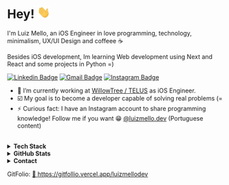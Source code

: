 # Hey! <img src="https://raw.githubusercontent.com/ABSphreak/ABSphreak/master/gifs/Hi.gif" width="30px">
I'm Luiz Mello, an iOS Engineer in love programming, technology, minimalism, UX/UI Design and coffeee ☕

Besides iOS development, Im learning Web development using Next and React and some projects in Python =)

[![Linkedin Badge](https://img.shields.io/badge/-luizmellodev-blue?style=plastic-square&logo=Linkedin&logoColor=white&link=https://www.linkedin.com/in/harshkumarkhatri/)](https://www.linkedin.com/in/luizmellodev/)
[![Gmail Badge](https://img.shields.io/badge/-contato@luizmello.dev-c14438?style=plastic-square&logo=Gmail&logoColor=white&link=mailto:mailharshkhatri@gmail.com)](mailto:contato@luizmello.dev)
[![Instagram Badge](https://img.shields.io/badge/-@luizmello.dev-white?style=plastic-square&logo=Instagram&logoColor=purple&link=mailto:mailharshkhatri@gmail.com)](https://www.instagram.com/luizmello.dev/)


- 🔭 I’m currently working at [WillowTree / TELUS](https://www.telusdigital.com/about/locations/brazil?INTCMP=locations_panel-list_brazil) as iOS Engineer.
- :ballot_box_with_check: My goal is to become a developer capable of solving real problems (=
- ⚡ Curious fact: I have an Instagram account to share programming knowledge! Follow me if you want 😁 [@luizmello.dev](https://www.instagram.com/luizmello.dev/) (Portuguese content)
</br>

<details><summary><b>Tech Stack</b></summary>

  ![Swift](https://img.shields.io/badge/swift-F54A2A?style=for-the-badge&logo=swift&logoColor=white) ![Java](https://img.shields.io/badge/java-%23ED8B00.svg?style=for-the-badge&logo=java&logoColor=white) ![JavaScript](https://img.shields.io/badge/javascript-%23323330.svg?style=for-the-badge&logo=javascript&logoColor=%23F7DF1E) ![CSS3](https://img.shields.io/badge/css3-%231572B6.svg?style=for-the-badge&logo=css3&logoColor=white) ![Python](https://img.shields.io/badge/python-3670A0?style=for-the-badge&logo=python&logoColor=ffdd54) ![Vercel](https://img.shields.io/badge/vercel-%23000000.svg?style=for-the-badge&logo=vercel&logoColor=white) ![Oracle](https://img.shields.io/badge/Oracle-F80000?style=for-the-badge&logo=oracle&logoColor=white) ![Firebase](https://img.shields.io/badge/firebase-%23039BE5.svg?style=for-the-badge&logo=firebase) ![FastAPI](https://img.shields.io/badge/FastAPI-005571?style=for-the-badge&logo=fastapi) ![Flutter](https://img.shields.io/badge/Flutter-%2302569B.svg?style=for-the-badge&logo=Flutter&logoColor=white) ![Insomnia](https://img.shields.io/badge/Insomnia-black?style=for-the-badge&logo=insomnia&logoColor=5849BE) ![NodeJS](https://img.shields.io/badge/node.js-6DA55F?style=for-the-badge&logo=node.js&logoColor=white) ![Next JS](https://img.shields.io/badge/Next-black?style=for-the-badge&logo=next.js&logoColor=white) ![NPM](https://img.shields.io/badge/NPM-%23000000.svg?style=for-the-badge&logo=npm&logoColor=white) ![React](https://img.shields.io/badge/react-%2320232a.svg?style=for-the-badge&logo=react&logoColor=%2361DAFB) ![Thymeleaf](https://img.shields.io/badge/Thymeleaf-%23005C0F.svg?style=for-the-badge&logo=Thymeleaf&logoColor=white) ![Postgres](https://img.shields.io/badge/postgres-%23316192.svg?style=for-the-badge&logo=postgresql&logoColor=white) ![MongoDB](https://img.shields.io/badge/MongoDB-%234ea94b.svg?style=for-the-badge&logo=mongodb&logoColor=white) ![Adobe Illustrator](https://img.shields.io/badge/adobeillustrator-%23FF9A00.svg?style=for-the-badge&logo=adobeillustrator&logoColor=white) ![Adobe Lightroom](https://img.shields.io/badge/Adobe%20Lightroom-31A8FF.svg?style=for-the-badge&logo=Adobe%20Lightroom&logoColor=white) ![Adobe Photoshop](https://img.shields.io/badge/adobephotoshop-%2331A8FF.svg?style=for-the-badge&logo=adobephotoshop&logoColor=white) ![Adobe Premiere Pro](https://img.shields.io/badge/Adobe%20Premiere%20Pro-9999FF.svg?style=for-the-badge&logo=Adobe%20Premiere%20Pro&logoColor=white) ![Adobe XD](https://img.shields.io/badge/Adobe%20XD-470137?style=for-the-badge&logo=Adobe%20XD&logoColor=#FF61F6) ![Dribbble](https://img.shields.io/badge/Dribbble-EA4C89?style=for-the-badge&logo=dribbble&logoColor=white) 	![Figma](https://img.shields.io/badge/figma-%23F24E1E.svg?style=for-the-badge&logo=figma&logoColor=white) ![NumPy](https://img.shields.io/badge/numpy-%23013243.svg?style=for-the-badge&logo=numpy&logoColor=white) ![Pandas](https://img.shields.io/badge/pandas-%23150458.svg?style=for-the-badge&logo=pandas&logoColor=white) ![Docker](https://img.shields.io/badge/docker-%230db7ed.svg?style=for-the-badge&logo=docker&logoColor=white) ![Trello](https://img.shields.io/badge/Trello-%23026AA7.svg?style=for-the-badge&logo=Trello&logoColor=white) ![Swagger](https://img.shields.io/badge/-Swagger-%23Clojure?style=for-the-badge&logo=swagger&logoColor=white) ![Jira](https://img.shields.io/badge/jira-%230A0FFF.svg?style=for-the-badge&logo=jira&logoColor=white) ![Gradle](https://img.shields.io/badge/Gradle-02303A.svg?style=for-the-badge&logo=Gradle&logoColor=white) ![Notion](https://img.shields.io/badge/Notion-%23000000.svg?style=for-the-badge&logo=notion&logoColor=white) ![Postman](https://img.shields.io/badge/Postman-FF6C37?style=for-the-badge&logo=postman&logoColor=white)

  </details>
  
<details><summary><b>GitHub Stats</b></summary>
  
![](https://github-readme-streak-stats.herokuapp.com/?user=luizmellodev&theme=dracula&hide_border=false)<br/>
![](https://github-readme-stats.vercel.app/api/top-langs/?username=luizmellodev&theme=dracula&hide_border=false&include_all_commits=false&count_private=false&layout=compact)
  
</details>


<details><summary><b>Contact</b></summary>
  
  - [LinkedIn](https://www.linkedin.com/in/luizmellodev/)
  - [Gmail](mailto:contato@luizmello.dev)
  - [Rocketseat](https://app.rocketseat.com.br/rocketid/luizmellodev)
  - [Instagram](https://www.instagram.com/luizmello.dev/)
  </details>

  
GitFolio: 
<a href="https://gitfollio.vercel.app/luizmellodev"> 🔗
  https://gitfollio.vercel.app/luizmellodev
</a>

<!-- GitFolio:start
{
  "gitfolio": "on",
  "name": "Luiz Mello",
  "email": "contato@luizmello.dev",
  "tagline": "iOS Engineer",
  "avatar_url": "https://avatars.githubusercontent.com/u/49352785?v=4",
  "website": "https://luizmello.dev",
  "githubUser": "luizmellodev",
  "linkedinUser": "https://www.linkedin.com/in/luizmellodev/",
  "about": "iOS Engineer with a degree in Software Engineering, where I've been building and refining my experience while blending it with skills in UX/UI design. This combination allows me to create intuitive interfaces and apps that deliver captivating user experiences. Additionally, I'm passionate about technology, programming, and a coffee enthusiast, always finding inspiration in the smooth rhythms of lo-fi.",
  "showStars": true,
  "showFollowers": true,
  "followers": 175,
  "following": 88,
  "themeId": "cyberpunk",
  "tech": [
  "Swift",
  "SwiftUI",
  "UIKit",
  "Python",
  "FastAPI",
  "TypeScript",
  "React",
  "React-Native"
],
  "projects": [
  {
    "id": 660860080,
    "repoName": "tabnews.app",
    "url": "https://github.com/luizmellodev/tabnews.app",
    "stars": 0,
    "description": "A fan-made app of the TabNews website.",
    "image": "",
    "techs": [],
    "deploy": "",
    "highlighted": false
  },
  {
    "id": 869074528,
    "repoName": "todo-list",
    "url": "https://github.com/luizmellodev/todo-list",
    "stars": 0,
    "description": "A simple todo list app with widgets.",
    "image": "",
    "techs": [],
    "deploy": "",
    "highlighted": false
  },
  {
    "id": 964732940,
    "repoName": "solitude.space",
    "url": "https://github.com/luizmellodev/solitude.space",
    "stars": 1,
    "description": "Your relaxing and productive space and web companion.",
    "image": "",
    "techs": [],
    "deploy": "",
    "highlighted": false
  },
  {
    "id": 858865489,
    "repoName": "FastAPI-learn",
    "url": "https://github.com/luizmellodev/FastAPI-learn",
    "stars": 0,
    "description": "Simple project to learn FastAPI!",
    "image": "",
    "techs": [],
    "deploy": "",
    "highlighted": false
  },
  {
    "id": 404814740,
    "repoName": "the-game",
    "url": "https://github.com/luizmellodev/the-game",
    "stars": 4,
    "description": "A challenging 2D arcade-style game built with Swift.",
    "image": "",
    "techs": [],
    "deploy": "",
    "highlighted": false
  },
  {
    "id": 298008087,
    "repoName": "ScrapingNews.v3",
    "url": "https://github.com/luizmellodev/ScrapingNews.v3",
    "stars": 0,
    "description": "Automated script that navigates the World Wide Web in a methodical and automated way for automatic searches on specific sites",
    "image": "",
    "techs": [],
    "deploy": "",
    "highlighted": false
  }
]
}
GitFolio:end -->
  
  
